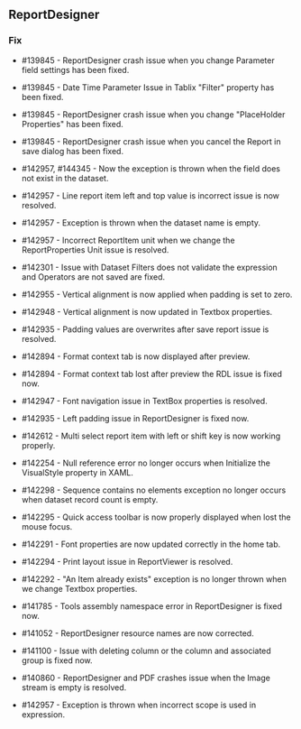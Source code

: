 ## ReportDesigner

### Fix

* \#139845 - ReportDesigner crash issue when you change Parameter field settings has been fixed.

* \#139845 - Date Time Parameter Issue in Tablix "Filter" property has been fixed.

* \#139845 - ReportDesigner crash issue when you change "PlaceHolder Properties" has been fixed.

* \#139845 - ReportDesigner crash issue when you cancel the Report in save dialog has been fixed.

* \#142957, \#144345 - Now the exception is thrown when the field does not exist in the dataset.

* \#142957 - Line report item left and top value is incorrect issue is now resolved.

* \#142957 - Exception is thrown when the dataset name is empty.

* \#142957 - Incorrect ReportItem unit when we change the ReportProperties Unit issue is resolved.

* \#142301 - Issue with Dataset Filters does not validate the expression and Operators are not saved are fixed.

* \#142955 - Vertical alignment is now applied when   padding is set to zero.

* \#142948 - Vertical alignment is now updated in Textbox properties.

* \#142935 - Padding values are overwrites after save report issue is resolved.

* \#142894 - Format context tab is now displayed after preview.

* \#142894 - Format context tab lost after preview the RDL issue is fixed now.

* \#142947 - Font navigation issue in TextBox properties is resolved.

* \#142935 - Left padding issue in ReportDesigner is fixed now.

* \#142612 - Multi select report item with left or shift key is now working properly.

* \#142254 - Null reference error no longer occurs when Initialize the VisualStyle property in XAML.

* \#142298 - Sequence contains no elements exception no longer occurs when dataset record count is empty.

* \#142295 - Quick access toolbar is now properly displayed when lost the mouse focus.

* \#142291 - Font properties are now updated correctly in the home tab.

* \#142294 - Print layout issue in ReportViewer is resolved.

* \#142292 - "An Item already exists" exception is no longer thrown when we change Textbox properties.

* \#141785 - Tools assembly namespace error in ReportDesigner is fixed now.

* \#141052 - ReportDesigner resource names are now corrected.

* \#141100 - Issue with deleting column or the column and associated group is fixed now.

* \#140860 - ReportDesigner and PDF crashes issue when the Image stream is empty is resolved.

* \#142957 - Exception is thrown when incorrect scope is used in expression.
